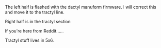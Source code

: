 The left half is flashed with the dactyl manuform firmware. I will correct this and move it to the tractyl line.

Right half is in the tractyl section

If you're here from Reddit......

Tractyl stuff lives in 5x6.
